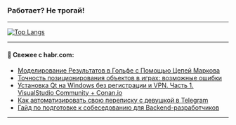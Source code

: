 ### Работает? Не трогай!

---
<!--
#### 🛠️ Technical stack:

![Java](https://img.shields.io/badge/Java-informational?logo=Oracle&style=flat&logoColor=white&color=FF4500)
![Kotlin](https://img.shields.io/badge/Kotlin-informational?logo=Kotlin&style=flat&logoColor=white&color=774D97)
![TS](https://img.shields.io/badge/TypeScript-informational?logo=typeScript&style=flat&logoColor=black&color=017acc)
![Python](https://img.shields.io/badge/Python-informational?logo=Python&style=flat&logoColor=black&color=ffdd54) <br>
![Spring](https://img.shields.io/badge/Spring-informational?logo=Spring&style=flat&logoColor=white&color=6DB33F) 
![SpringBoot](https://img.shields.io/badge/SpringBoot-informational?logo=SpringBoot&style=flat&logoColor=white&color=6DB33F)
![Nest](https://img.shields.io/badge/NestJS-informational?logo=NestJS&style=flat&logoColor=white&color=E0234E) 
![NodeJS](https://img.shields.io/badge/NodeJS-informational?logo=node.js&style=flat&logoColor=white&color=70A760)<br>
![PostgreSQL](https://img.shields.io/badge/PostgreSQL-informational?logo=PostgreSQL&style=flat&logoColor=white&color=DAA520)
![MongoDB](https://img.shields.io/badge/MongoDB-informational?logo=MongoDB&style=flat&logoColor=white&color=870000)
![Apache](https://img.shields.io/badge/Apache-informational?logo=apache&style=flat&logoColor=white&color=f74e28)

___ 
-->

<!--- #### 🛠️ : --->

[![Top Langs](https://github-readme-stats-82jvfl3w3-advtsettinggmailcoms-projects.vercel.app/api/top-langs/?username=zloylis&langs_count=10&hide_title=true&title_color=e6edf3&size_weight=0.5&count_weight=0.5&layout=compact&hide_progress=true&hide_border=true&theme=dracula)](https://github.com/zloylis)

<!---


####  :octocat:&nbsp;&nbsp; Статистика:

![GitHub stats](https://github-readme-stats-u2qms2cxw-advtsettinggmailcoms-projects.vercel.app/api?username=zloylis&show_icons=true&hide_border=true&theme=dracula&title_color=e6edf3&include_all_commits=true&count_private=true&hide_rank=false&hide_title=true&rank_icon=github)
-->
---

#### 💬 Свежее с habr.com:

<!-- BLOG-POST-LIST:START -->
- [Моделирование Результатов в Гольфе с Помощью Цепей Маркова](https://habr.com/ru/articles/876818/?utm_source=habrahabr&utm_medium=rss&utm_campaign=876818)
- [Точность позиционирования объектов в играх: возможные ошибки](https://habr.com/ru/articles/876816/?utm_source=habrahabr&utm_medium=rss&utm_campaign=876816)
- [Установка Qt на Windows без регистрации и VPN. Часть 1. VisualStudio Community + Conan.io](https://habr.com/ru/articles/876802/?utm_source=habrahabr&utm_medium=rss&utm_campaign=876802)
- [Как автоматизировать свою переписку с девушкой в Telegram](https://habr.com/ru/articles/874412/?utm_source=habrahabr&utm_medium=rss&utm_campaign=874412)
- [Гайд по подготовке к собеседованию для Backend-разработчиков](https://habr.com/ru/articles/876808/?utm_source=habrahabr&utm_medium=rss&utm_campaign=876808)
<!-- BLOG-POST-LIST:END -->

---
